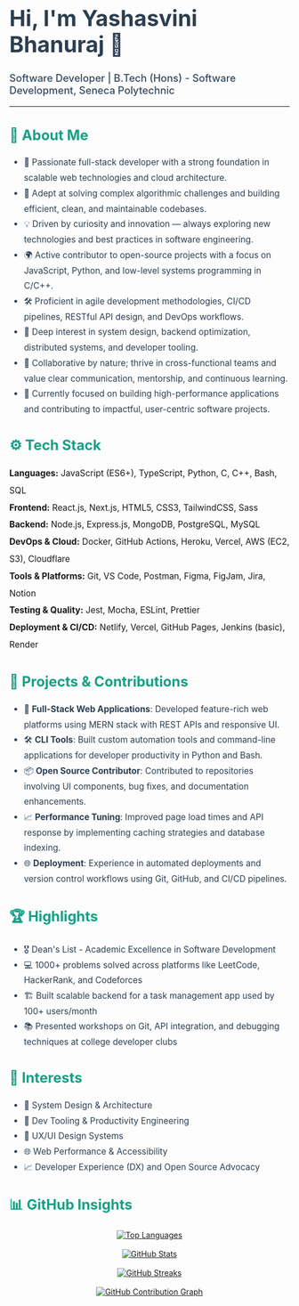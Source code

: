 <h1 style="font-size:2.8em; color: #2C3E50; font-weight:700;">Hi, I'm Yashasvini Bhanuraj 👋</h1>

<p style="font-size:1.3em; color: #34495E; font-weight: 500;">
  Software Developer | B.Tech (Hons) - Software Development, Seneca Polytechnic
</p>

<hr>

<h2 style="font-size:1.8em; color: #16A085;">🧠 About Me</h2>
<ul style="font-size:1.1em; line-height: 1.8; color: #2C3E50;">
  <li>🚀 Passionate full-stack developer with a strong foundation in scalable web technologies and cloud architecture.</li>
  <li>🧩 Adept at solving complex algorithmic challenges and building efficient, clean, and maintainable codebases.</li>
  <li>💡 Driven by curiosity and innovation — always exploring new technologies and best practices in software engineering.</li>
  <li>🌍 Active contributor to open-source projects with a focus on JavaScript, Python, and low-level systems programming in C/C++.</li>
  <li>🛠️ Proficient in agile development methodologies, CI/CD pipelines, RESTful API design, and DevOps workflows.</li>
  <li>🧪 Deep interest in system design, backend optimization, distributed systems, and developer tooling.</li>
  <li>🤝 Collaborative by nature; thrive in cross-functional teams and value clear communication, mentorship, and continuous learning.</li>
  <li>🎯 Currently focused on building high-performance applications and contributing to impactful, user-centric software projects.</li>
</ul>

<h2 style="font-size:1.8em; color: #16A085;">⚙️ Tech Stack</h2>
<p style="font-size:1.1em; line-height: 2;">
  <strong>Languages:</strong> JavaScript (ES6+), TypeScript, Python, C, C++, Bash, SQL<br>
  <strong>Frontend:</strong> React.js, Next.js, HTML5, CSS3, TailwindCSS, Sass<br>
  <strong>Backend:</strong> Node.js, Express.js, MongoDB, PostgreSQL, MySQL<br>
  <strong>DevOps & Cloud:</strong> Docker, GitHub Actions, Heroku, Vercel, AWS (EC2, S3), Cloudflare<br>
  <strong>Tools & Platforms:</strong> Git, VS Code, Postman, Figma, FigJam, Jira, Notion<br>
  <strong>Testing & Quality:</strong> Jest, Mocha, ESLint, Prettier<br>
  <strong>Deployment & CI/CD:</strong> Netlify, Vercel, GitHub Pages, Jenkins (basic), Render
</p>

<h2 style="font-size:1.8em; color: #16A085;">📂 Projects & Contributions</h2>
<ul style="font-size:1.1em; line-height: 1.8; color: #2C3E50;">
  <li>🔧 <strong>Full-Stack Web Applications</strong>: Developed feature-rich web platforms using MERN stack with REST APIs and responsive UI.</li>
  <li>🛠 <strong>CLI Tools</strong>: Built custom automation tools and command-line applications for developer productivity in Python and Bash.</li>
  <li>📦 <strong>Open Source Contributor</strong>: Contributed to repositories involving UI components, bug fixes, and documentation enhancements.</li>
  <li>📈 <strong>Performance Tuning</strong>: Improved page load times and API response by implementing caching strategies and database indexing.</li>
  <li>🌐 <strong>Deployment</strong>: Experience in automated deployments and version control workflows using Git, GitHub, and CI/CD pipelines.</li>
</ul>

<h2 style="font-size:1.8em; color: #16A085;">🏆 Highlights</h2>
<ul style="font-size:1.1em; line-height: 1.8; color: #2C3E50;">
  <li>🎖️ Dean's List - Academic Excellence in Software Development</li>
  <li>💻 1000+ problems solved across platforms like LeetCode, HackerRank, and Codeforces</li>
  <li>🏗️ Built scalable backend for a task management app used by 100+ users/month</li>
  <li>📚 Presented workshops on Git, API integration, and debugging techniques at college developer clubs</li>
</ul>

<h2 style="font-size:1.8em; color: #16A085;">💬 Interests</h2>
<ul style="font-size:1.1em; line-height: 1.8; color: #2C3E50;">
  <li>🧠 System Design & Architecture</li>
  <li>🧪 Dev Tooling & Productivity Engineering</li>
  <li>🎨 UX/UI Design Systems</li>
  <li>🌐 Web Performance & Accessibility</li>
  <li>📈 Developer Experience (DX) and Open Source Advocacy</li>
</ul>

<h2 style="font-size:1.8em; color: #16A085;">📊 GitHub Insights</h2>

<div align="center">

  <!-- Top Languages (Multiple Languages) -->
  <a href="https://github.com/yashasvini2003">
    <img src="https://github-readme-stats.vercel.app/api/top-langs/?username=yashasvini2003&langs_count=10&layout=compact&theme=radical&hide_progress=true" alt="Top Languages" />
  </a>
  <br><br>

  <!-- GitHub Stats -->
  <a href="https://github.com/yashasvini2003">
    <img src="https://github-readme-stats.vercel.app/api?username=yashasvini2003&show_icons=true&include_all_commits=true&count_private=true&theme=radical" alt="GitHub Stats" />
  </a>
  <br><br>

  <!-- GitHub Streaks -->
  <a href="https://github.com/yashasvini2003">
    <img src="https://streak-stats.demolab.com?user=yashasvini2003&theme=radical&hide_border=false" alt="GitHub Streaks" />
  </a>
  <br><br>

  <!-- GitHub Activity Graph (via GitHub Readme Graph) -->
  <a href="https://github.com/yashasvini2003">
    <img src="https://github-readme-activity-graph.vercel.app/graph?username=yashasvini2003&theme=radical" alt="GitHub Contribution Graph" />
  </a>

</div>
